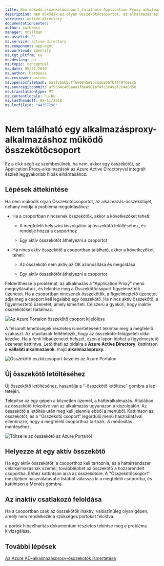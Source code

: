 ```yaml
---
title: Nem működő összekötőcsoport található Application Proxy-alkalmazások |} A Microsoft Docs
description: Nem működik az olyan Összekötőcsoportot, az alkalmazás az Azure AD-alkalmazásproxy-összekötő esetén esetleg felmerülő problémák megoldása
services: active-directory
documentationcenter: ''
author: barbkess
manager: mtillman
ms.assetid: ''
ms.service: active-directory
ms.component: app-mgmt
ms.workload: identity
ms.tgt_pltfrm: na
ms.devlang: na
ms.topic: conceptual
ms.date: 05/21/2018
ms.author: barbkess
ms.reviewer: asteen
ms.openlocfilehash: baaf7bbb83ff600045e95cd16206fbfff9fce1c5
ms.sourcegitcommit: af9cb4c4d9aaa1fbe4901af4fc3e49ef2c4e8d5e
ms.translationtype: MT
ms.contentlocale: hu-HU
ms.lasthandoff: 09/11/2018
ms.locfileid: "44357290"
---
```

# <a name="no-working-connector-group-found-for-an-application-proxy-application"></a>Nem található egy alkalmazásproxy-alkalmazáshoz működő összekötőcsoport

Ez a cikk segít az szembesülnek, ha nem, akkor egy összekötőt, az Application Proxy-alkalmazások az Azure Active Directoryval integrált észlelt leggyakoribb hibák elhárításához.

## <a name="overview-of-steps"></a>Lépések áttekintése
Ha nem működik olyan Összekötőcsoportot, az alkalmazás-összekötőjét, néhány módja a probléma megoldásához:

-   Ha a csoportban nincsenek összekötők, akkor a következőket teheti:

    -   A megfelelő helyszíni kiszolgálón új összekötő letöltéséhez, és rendelje hozzá a csoporthoz

    -   Egy aktív összekötőt áthelyezni a csoportot

-   Ha nincs aktív összekötő a csoportban található, akkor a következőket teheti:

    -   Az összekötő nem aktív az OK azonosítása és megoldása

    -   Egy aktív összekötőt áthelyezni a csoportot

Felderíthesse a problémát, az alkalmazás a "Application Proxy" menü megnyitásához, és tekintse meg a Összekötőcsoport figyelmeztető üzenetet. Ha a csoportban nincsenek összekötők, a figyelmeztető üzenetet adja meg a csoport kell legalább egy összekötő. Ha nincs aktív összekötő, a figyelmeztető üzenetet, amely ismerteti. Célszerű a gyakori, hogy inaktív összekötőket tartalmaz. 

   ![Az Azure Portalon összekötő csoport kijelölése](./media/application-proxy-connectivity-no-working-connector/no-active-connector.png)

A felsorolt lehetőségek részletes ismertetéséért tekintse meg a megfelelő szakaszt. Az utasítások feltételezik, hogy az összekötő-felügyeleti oldal kezdve. Ha a fenti hibaüzenetet helyzet, ezen a lapon léphet a figyelmeztető üzenetet kattintva. Letöltheti az oldalra a **Azure Active Directory**, kattintson a **vállalati alkalmazások**, majd **alkalmazásproxy.**

   ![Összekötő eszközcsoport-kezelés az Azure Portalon](./media/application-proxy-connectivity-no-working-connector/app-proxy.png)

## <a name="download-a-new-connector"></a>Új összekötő letöltéséhez

Új összekötő letöltéséhez, használja a "-összekötő letöltése" gombra a lap tetején.

Telepítse az egy gépen a közvetlen üzemel, a háttéralkalmazás. Általában az összekötő telepítve van az alkalmazás ugyanazon a kiszolgálón. Az összekötő a letöltés után meg kell jelennie ebből a menüből. Kattintson az összekötőt, és a "Összekötő csoport" legördülő menü használatával ellenőrizze, hogy a megfelelő csoporthoz tartozik. A módosítás mentéséhez.

   ![Töltse le az összekötő az Azure Portalról](./media/application-proxy-connectivity-no-working-connector/download-connector.png)
   
## <a name="move-an-active-connector"></a>Helyezze át egy aktív összekötő

Ha egy aktív összekötőt, a csoporthoz kell tartoznia, és a háttérrendszer célalkalmazásnak üzemel, továbbléphet az összekötő a hozzárendelt csoportba. Ehhez kattintson arra az összekötőre. A "Összekötőcsoport" mezőjében használatával a listából válassza ki a megfelelő csoportba, és kattintson a Mentés gombra.

## <a name="resolve-an-inactive-connector"></a>Az inaktív csatlakozó feloldása

Ha a csoportban csak az összekötők inaktív, valószínűleg olyan gépen, amely nem rendelkezik a szükséges portokat feloldva.

a portok hibaelhárítás dokumentum részletes tekintse meg a probléma kivizsgálása.

## <a name="next-steps"></a>További lépések
[Az Azure AD-alkalmazásproxy-összekötők ismertetése](application-proxy-connectors.md)


